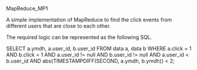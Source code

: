 MapReduce_MP1

A simple implementation of MapReduce to find the click events from different users that are close to each other. 

The required logic can be represented as the following SQL.

SELECT a.ymdh, a.user_id, b.user_id
FROM   data a, data b
WHERE  a.click = 1 AND b.click = 1
AND    a.user_id != null AND b.user_id != null
AND    a.user_id < b.user_id
AND    abs(TIMESTAMPDIFF(SECOND, a.ymdh, b.ymdh)) < 2;
